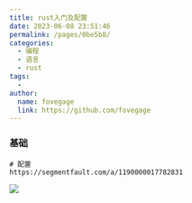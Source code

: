 ```yaml
---
title: rust入门及配置
date: 2023-06-08 23:51:46
permalink: /pages/0be5b8/
categories:
  - 编程
  - 语言
  - rust
tags:
  -
author:
  name: fovegage
  link: https://github.com/fovegage
---
```


### 基础

```
# 配置
https://segmentfault.com/a/1190000017782831
```

![](https://obsidian-foveagge.oss-cn-beijing.aliyuncs.com/blog/7bWrhe.png)
